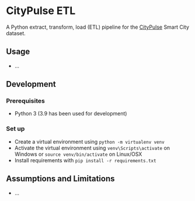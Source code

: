 # CityPulse ETL

A Python extract, transform, load (ETL) pipeline for the [CityPulse](http://iot.ee.surrey.ac.uk:8080/datasets.html) Smart City dataset.

## Usage

- ...

## Development

### Prerequisites

- Python 3 (3.9 has been used for development)

### Set up

- Create a virtual environment using `python -m virtualenv venv`
- Activate the virtual environment using `venv\Scripts\activate` on Windows or `source venv/bin/activate` on Linux/OSX
- Install requirements with `pip install -r requirements.txt`

## Assumptions and Limitations

- ...
